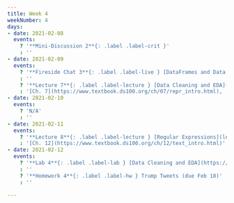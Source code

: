 ```yaml
---
title: Week 4
weekNumber: 4
days:
- date: 2021-02-08
  events:
    ? '**Mini-Discussion 2**{: .label .label-crit }'
    : ''
- date: 2021-02-09
  events:
    ? '**Fireside Chat 3**{: .label .label-live } [DataFrames and Data Pipelines](resources/assets/fireside_chats/fc03/slides.pdf) ([Recording](https://kaltura.berkeley.edu/media/Data+100+-+Lecture/1_zzetq5j9))'
    : ''
    ? '**Lecture 7**{: .label .label-lecture } [Data Cleaning and EDA](lecture/lec07)'
    : '[Ch. 7](https://www.textbook.ds100.org/ch/07/repr_intro.html), [Ch. 8](https://www.textbook.ds100.org/ch/08/quality_intro.html), [Ch. 9](https://www.textbook.ds100.org/ch/09/eda_intro.html)'
- date: 2021-02-10
  events:
    ? 'N/A'
    : ''
- date: 2021-02-11
  events:
    ? '**Lecture 8**{: .label .label-lecture } [Regular Expressions](lecture/lec08)'
    : '[Ch. 12](https://www.textbook.ds100.org/ch/12/text_intro.html)'
- date: 2021-02-12
  events:
    ? '**Lab 4**{: .label .label-lab } [Data Cleaning and EDA](https://data100.datahub.berkeley.edu/hub/user-redirect/git-pull?repo=https%3A%2F%2Fgithub.com%2FDS-100%2Fsp21&urlpath=tree%2Fsp21%2Flab%2Flab04&branch=main) (due Feb 18)'
    : ''
    ? '**Homework 4**{: .label .label-hw } Trump Tweets (due Feb 18)'
    : ''

---
```

